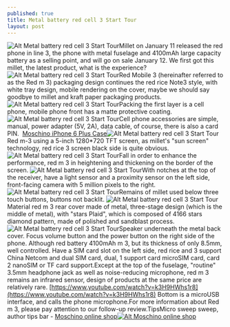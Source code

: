 ```yaml
---
published: true
title: Metal battery red cell 3 Start Tour
layout: post
---
```

![Alt Metal battery red cell 3 Start Tour](https://c1.staticflickr.com/9/8636/28774642995_48e09cdc04_b.jpg)Millet on January 11 released the red phone in line 3, the phone with metal fuselage and 4100mAh large capacity battery as a selling point, and will go on sale January 12. We first got this millet, the latest product, what is the experience? ![Alt Metal battery red cell 3 Start Tour](https://c1.staticflickr.com/9/8788/28697703931_4a044bb5b2_b.jpg)Red Mobile 3 (hereinafter referred to as the Red m 3) packaging design continues the red rice Note3 style, with white tray design, mobile rendering on the cover, maybe we should say goodbye to millet and kraft paper packaging products. ![Alt Metal battery red cell 3 Start Tour](https://c2.staticflickr.com/8/7645/28159859083_3b00b42c35_b.jpg)Packing the first layer is a cell phone, mobile phone front has a matte protective coating.![Alt Metal battery red cell 3 Start Tour](https://c1.staticflickr.com/9/8644/28157315454_7282110602_b.jpg)Cell phone accessories are simple, manual, power adapter (5V, 2A), data cable, of course, there is also a card PIN.  [Moschino iPhone 6 Plus Case](https://medium.com/@moschino/revealing-dark-web-visiting-underground-75404ab100b3#.kmcha1q76)![Alt Metal battery red cell 3 Start Tour](https://c1.staticflickr.com/9/8663/28743182356_bf45bb0a61_b.jpg)Red m-3 using a 5-inch 1280*720 TFT screen, as millet\'s \"sun screen\" technology, red rice 3 screen black side is quite obvious. ![Alt Metal battery red cell 3 Start Tour](https://c1.staticflickr.com/9/8731/28157330674_bddf90079c_b.jpg)Fall in order to enhance the performance, red m 3 in heightening and thickening on the border of the screen. ![Alt Metal battery red cell 3 Start Tour](https://c1.staticflickr.com/9/8557/28490398130_26a147b831_b.jpg)With notches at the top of the receiver, have a light sensor and a proximity sensor on the left side, front-facing camera with 5 million pixels to the right. ![Alt Metal battery red cell 3 Start Tour](https://c1.staticflickr.com/9/8880/28743208336_9c6d30041b_b.jpg)Remains of millet used below three touch buttons, buttons not backlit. ![Alt Metal battery red cell 3 Start Tour](https://c1.staticflickr.com/9/8389/28157350014_36fe5041a1_b.jpg)Material red m 3 rear cover made of metal, three-stage design (which is the middle of metal), with \"stars Plaid\", which is composed of 4166 stars diamond pattern, made of polished and sandblast process. ![Alt Metal battery red cell 3 Start Tour](https://c1.staticflickr.com/9/8690/28743223886_73d2f6b781_b.jpg)Speaker underneath the metal back cover. Focus volume button and the power button on the right side of the phone. Although red battery 4100mAh m 3, but its thickness of only 8.5mm, well controlled. Have a SIM card slot on the left side, red rice and 3 support China Netcom and dual SIM card, dual, 1 support card microSIM card, card 2 nanoSIM or TF card support.Except at the top of the fuselage, \"routine\" 3.5mm headphone jack as well as noise-reducing microphone, red m 3 remains an infrared sensor, design of products at the same price are relatively rare. [https://www.youtube.com/watch?v=k3H9HWhs1r8](https://www.youtube.com/watch?v=k3H9HWhs1r8) Bottom is a microUSB interface, and calls the phone microphone.For more information about Red m 3, please pay attention to our follow-up review.TipsMicro sweep sweep, author tips bar - [Moschino online shop](http://www.nodcase.com/moschino-french-fries-silicone-case-for-iphone-6-plus-p-4319.html)[![Alt Moschino online shop](http://www.nodcase.com/images/large/i6plus/moschino_i6p506_lrg.jpg)](http://www.nodcase.com/moschino-french-fries-silicone-case-for-iphone-6-plus-p-4319.html)
